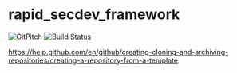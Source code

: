 # rapid_secdev_framework

[![GitPitch](https://gitpitch.com/assets/badge.svg)](https://gitpitch.com/hotpeppersec/rapid_secdev_framework/master?p=docs) [![Build Status](https://travis-ci.com/hotpeppersec/rapid_secdev_framework.svg?branch=master)](https://travis-ci.com/hotpeppersec/rapid_secdev_framework)

https://help.github.com/en/github/creating-cloning-and-archiving-repositories/creating-a-repository-from-a-template
